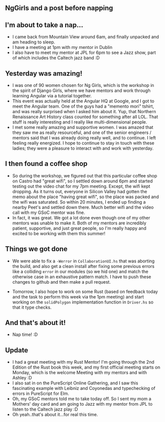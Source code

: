 ## NgGirls and a post before napping

## I'm about to take a nap...
- I came back from Mountain View around 6am, and finally unpacked and am heading to sleep.
- I have a meeting at 1pm with my mentor in Dublin
- I also have to meet my mentor at JPL for 6pm to see a Jazz show, part of which includes the Caltech jazz band :D

## Yesterday was amazing!
- I was one of 90 women chosen for Ng Girls, which is the workshop in the spirit of Django Girls, where we have mentors
  and work through learning Angular via a tutorial together. 
- This event was actually held at the Angular HQ at Google, and I got to meet the Angular team. One of the guys had a 
  "memento mori" tshirt, and was really surprised when I asked him about it. Yup, that Northern Renaissance Art History class counted
  for something after all LOL. That stuff is really interesting and I really like multi-dimensional people.
- I met some really amazing and supportive women. I was amazed that they saw me as really resourceful, and one of the senior
  engineers / mentors said that I was already doing really well, and to continue. I left feeling really energized. 
  I hope to continue to stay in touch with these ladies; they were a pleasure to interact with and work with yesterday.
  
## I then found a coffee shop
- So during the workshop, we figured out that this particular coffee shop on Castro had "great wifi", so I settled down
  around 6pm and started testing out the video chat for my 7pm meeting. Except, the wifi kept dropping. As it turns out, 
  everyone in Silicon Valley had gotten the memo about the place "having great wifi", so the place was packed and the wifi
  was saturated. So within 20 
  minutes, I ended up finding a nearby Peet's and settled down there. Much better wifi and the video call with my GSoC
  mentor was fine.
- In fact, it was great. We got a lot done even though one of my other mentors was unable to make it. Both of my mentors are
  incredibly patient, supportive, and just great people, so I'm really happy and excited to be working with them this summer!

## Things we got done
- We were able to fix a ```-Werror``` in ```CollaborationUI.hs``` that was aborting the build, and also get a clean install after 
  fixing some previous errors like a colliding ```error``` in our modules (so we hid one) and match the otherwise case 
  in an exhaustive pattern match. I have to push these changes to github and then make a pull request.
  
- Tomorrow, I also hope to work on some Rust (based on feedback today and the task to perform this week via the 1pm meeting)
  and start working on the ```solidPolygon``` implementation function in ```Driver.hs``` so that it type checks.
  
## And that's about it!
- Nap time! :D

## Update
- I had a great meeting with my Rust Mentor! I'm going through the 2nd Edition of the Rust book this week, and my first official
  meeting starts on Monday, which is the welcome Meeting with my mentors and with Ashley :D
- I also sat in on the PureScript Online Gathering, and I saw this fascinating example with Leibniz and Coyonedas and typechecking
  of errors in PureScript for Elm.
- Oh, my GSoC mentors told me to take today off. So I sent my mom a Mothers' day card and am going to Jazz with my mentor from JPL
  to listen to the Caltech jazz play :D
- Oh yeah..that's about it...for real this time.
